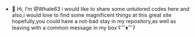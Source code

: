 - 👋 Hi, I’m @Whale63
  i would like to share some untutored codes here and also,i would love to find some magnificent things at this great site
  hopefully,you could have a not-bad stay in my repository,as well as leaving with a common message in my box ʕ⁀ᴥ⁀ʔ
